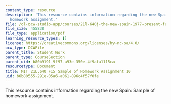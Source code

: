 ```yaml
---
content_type: resource
description: 'This resource contains information regarding the new Spain: Sample of
  homework assignment.'
file: /ol-ocw-studio-app/courses/21l-640j-the-new-spain-1977-present-fall-2015/b6b80555291e05a6a061896c4f57f0fe_MIT21L_640JF15_HW10.pdf
file_size: 455838
file_type: application/pdf
learning_resource_types: []
license: https://creativecommons.org/licenses/by-nc-sa/4.0/
ocw_type: OCWFile
parent_title: Student Work
parent_type: CourseSection
parent_uid: b80b9191-9f97-a93e-350e-4f9afa1115ca
resourcetype: Document
title: MIT 21L.640 F15 Sample of Homework Assignment 10
uid: b6b80555-291e-05a6-a061-896c4f57f0fe
---
```

This resource contains information regarding the new Spain: Sample of homework assignment.